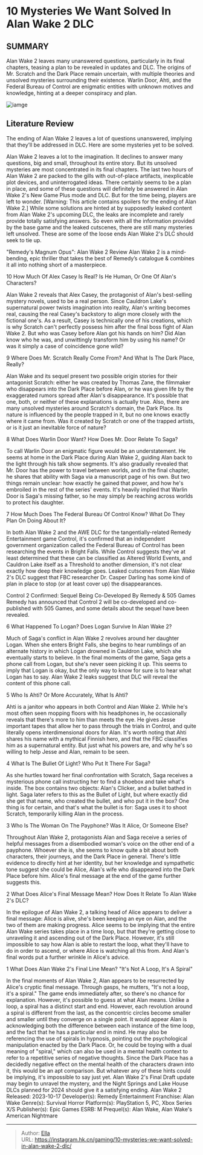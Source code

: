 # 10 Mysteries We Want Solved In Alan Wake 2 DLC


## SUMMARY 


 Alan Wake 2 leaves many unanswered questions, particularly in its final chapters, teasing a plan to be revealed in updates and DLC. 
 The origins of Mr. Scratch and the Dark Place remain uncertain, with multiple theories and unsolved mysteries surrounding their existence. 
 Warlin Door, Ahti, and the Federal Bureau of Control are enigmatic entities with unknown motives and knowledge, hinting at a deeper conspiracy and plan. 

![iamge](https://static1.srcdn.com/wordpress/wp-content/uploads/2023/11/10-mysteries-we-want-solved-in-alan-wake-2-dlc.jpg)

## Literature Review

The ending of Alan Wake 2 leaves a lot of questions unanswered, implying that they’ll be addressed in DLC. Here are some mysteries yet to be solved.




Alan Wake 2 leaves a lot to the imagination. It declines to answer many questions, big and small, throughout its entire story. But its unsolved mysteries are most concentrated in its final chapters. The last two hours of Alan Wake 2 are packed to the gills with out-of-place artifacts, inexplicable plot devices, and uninterrogated ideas. There certainly seems to be a plan in place, and some of these questions will definitely be answered in Alan Wake 2&#39;s New Game Plus mode and DLC. But for the time being, players are left to wonder.
[Warning: This article contains spoilers for the ending of Alan Wake 2.]
While some solutions are hinted at by supposedly leaked content from Alan Wake 2&#39;s upcoming DLC, the leaks are incomplete and rarely provide totally satisfying answers. So even with all the information provided by the base game and the leaked cutscenes, there are still many mysteries left unsolved. These are some of the loose ends Alan Wake 2&#39;s DLC should seek to tie up.
            
 
 &#34;Remedy&#39;s Magnum Opus&#34;: Alan Wake 2 Review 
Alan Wake 2 is a mind-bending, epic thriller that takes the best of Remedy’s catalogue &amp; combines it all into nothing short of a masterpiece.












 








 10  How Much Of Alex Casey Is Real? 
Is He Human, Or One Of Alan&#39;s Characters?
        

Alan Wake 2 reveals that Alex Casey, the protagonist of Alan&#39;s best-selling mystery novels, used to be a real person. Since Cauldron Lake&#39;s supernatural power twists imagination into reality, Alan&#39;s writing becomes real, causing the real Casey&#39;s backstory to align more closely with the fictional one&#39;s. As a result, Casey is technically one of his creations, which is why Scratch can&#39;t perfectly possess him after the final boss fight of Alan Wake 2. But who was Casey before Alan got his hands on him? Did Alan know who he was, and unwittingly transform him by using his name? Or was it simply a case of coincidence gone wild?





 9  Where Does Mr. Scratch Really Come From? 
And What Is The Dark Place, Really?


 







Alan Wake and its sequel present two possible origin stories for their antagonist Scratch: either he was created by Thomas Zane, the filmmaker who disappears into the Dark Place before Alan, or he was given life by the exaggerated rumors spread after Alan&#39;s disappearance. It&#39;s possible that one, both, or neither of these explanations is actually true. Also, there are many unsolved mysteries around Scratch&#39;s domain, the Dark Place. Its nature is influenced by the people trapped in it, but no one knows exactly where it came from. Was it created by Scratch or one of the trapped artists, or is it just an inevitable force of nature?





 8  What Does Warlin Door Want? 
How Does Mr. Door Relate To Saga?
        

To call Warlin Door an enigmatic figure would be an understatement. He seems at home in the Dark Place during Alan Wake 2, guiding Alan back to the light through his talk show segments. It&#39;s also gradually revealed that Mr. Door has the power to travel between worlds, and in the final chapter, he shares that ability with Saga via a manuscript page of his own. But two things remain unclear: how exactly he gained that power, and how he&#39;s embroiled in the rest of the series&#39; events. It&#39;s heavily implied that Warlin Door is Saga&#39;s missing father, so he may simply be reaching across worlds to protect his daughter.





 7  How Much Does The Federal Bureau Of Control Know? 
What Do They Plan On Doing About It?


 







In both Alan Wake 2 and the AWE DLC for the tangentially-related Remedy Entertainment game Control, it&#39;s confirmed that an independent government organization called the Federal Bureau of Control has been researching the events in Bright Falls. While Control suggests they&#39;ve at least determined that these can be classified as Altered World Events, and Cauldron Lake itself as a Threshold to another dimension, it&#39;s not clear exactly how deep their knowledge goes. Leaked cutscenes from Alan Wake 2&#39;s DLC suggest that FBC researcher Dr. Casper Darling has some kind of plan in place to stop (or at least cover up) the disappearances.
            
 
 Control 2 Confirmed: Sequel Being Co-Developed By Remedy &amp; 505 Games 
Remedy has announced that Control 2 will be co-developed and co-published with 505 Games, and some details about the sequel have been revealed.








 6  What Happened To Logan? 
Does Logan Survive In Alan Wake 2?
        

Much of Saga&#39;s conflict in Alan Wake 2 revolves around her daughter Logan. When she enters Bright Falls, she begins to hear rumblings of an alternate history in which Logan drowned in Cauldron Lake, which she eventually starts to believe. In the final moments of the game, Saga gets a phone call from Logan, but she&#39;s never seen picking it up. This seems to imply that Logan is okay, but the only way to know for sure is to hear what Logan has to say. Alan Wake 2 leaks suggest that DLC will reveal the content of this phone call.





 5  Who Is Ahti? 
Or More Accurately, What Is Ahti?
        

Ahti is a janitor who appears in both Control and Alan Wake 2. While he&#39;s most often seen mopping floors with his headphones in, he occasionally reveals that there&#39;s more to him than meets the eye. He gives Jesse important tapes that allow her to pass through the trials in Control, and quite literally opens interdimensional doors for Alan. It&#39;s worth noting that Ahti shares his name with a mythical Finnish hero, and that the FBC classifies him as a supernatural entity. But just what his powers are, and why he&#39;s so willing to help Jesse and Alan, remain to be seen.





 4  What Is The Bullet Of Light? 
Who Put It There For Saga?
        

As she hurtles toward her final confrontation with Scratch, Saga receives a mysterious phone call instructing her to find a shoebox and take what&#39;s inside. The box contains two objects: Alan&#39;s Clicker, and a bullet bathed in light. Saga later refers to this as the Bullet of Light, but where exactly did she get that name, who created the bullet, and who put it in the box? One thing is for certain, and that&#39;s what the bullet is for: Saga uses it to shoot Scratch, temporarily killing Alan in the process.





 3  Who Is The Woman On The Payphone? 
Was It Alice, Or Someone Else?
        

Throughout Alan Wake 2, protagonists Alan and Saga receive a series of helpful messages from a disembodied woman&#39;s voice on the other end of a payphone. Whoever she is, she seems to know quite a bit about both characters, their journeys, and the Dark Place in general. There&#39;s little evidence to directly hint at her identity, but her knowledge and sympathetic tone suggest she could be Alice, Alan&#39;s wife who disappeared into the Dark Place before him. Alice&#39;s final message at the end of the game further suggests this.





 2  What Does Alice&#39;s Final Message Mean? 
How Does It Relate To Alan Wake 2&#39;s DLC?
        

In the epilogue of Alan Wake 2, a talking head of Alice appears to deliver a final message: Alice is alive, she&#39;s been keeping an eye on Alan, and the two of them are making progress. Alice seems to be implying that the entire Alan Wake series takes place in a time loop, but that they&#39;re getting close to unraveling it and ascending out of the Dark Place. However, it&#39;s still impossible to say how Alan is able to restart the loop, what they&#39;ll have to do in order to ascend, or where Alice is watching all this from. And Alan&#39;s final words put a further wrinkle in Alice&#39;s advice.





 1  What Does Alan Wake 2&#39;s Final Line Mean? 
&#34;It&#39;s Not A Loop, It&#39;s A Spiral&#34;


 







In the final moments of Alan Wake 2, Alan appears to be resurrected by Alice&#39;s cryptic final message. Through gasps, he mutters, &#34;It&#39;s not a loop, it&#39;s a spiral.&#34; The game ends immediately after, so there&#39;s no chance for explanation. However, it&#39;s possible to guess at what Alan means. Unlike a loop, a spiral has a distinct start and end. However, each revolution around a spiral is different from the last, as the concentric circles become smaller and smaller until they converge on a single point.
It would appear Alan is acknowledging both the difference between each instance of the time loop, and the fact that he has a particular end in mind. He may also be referencing the use of spirals in hypnosis, pointing out the psychological manipulation enacted by the Dark Place. Or, he could be toying with a dual meaning of &#34;spiral,&#34; which can also be used in a mental health context to refer to a repetitive series of negative thoughts. Since the Dark Place has a decidedly negative effect on the mental health of the characters drawn into it, this would be an apt comparison.
But whatever any of these hints could be implying, it&#39;s impossible to say just yet. Alan Wake 2&#39;s Final Draft update may begin to unravel the mystery, and the Night Springs and Lake House DLCs planned for 2024 should give it a satisfying ending.
               Alan Wake 2   Released:   2023-10-17    Developer(s):   Remedy Entertainment    Franchise:   Alan Wake    Genre(s):   Survival Horror    Platform(s):   PlayStation 5, PC, Xbox Series X/S    Publisher(s):   Epic Games    ESRB:   M    Prequel(s):   Alan Wake, Alan Wake&#39;s American Nightmare      

---

> Author: [Ella](https://instagram.hk.cn/)  
> URL: https://instagram.hk.cn/gaming/10-mysteries-we-want-solved-in-alan-wake-2-dlc/  

